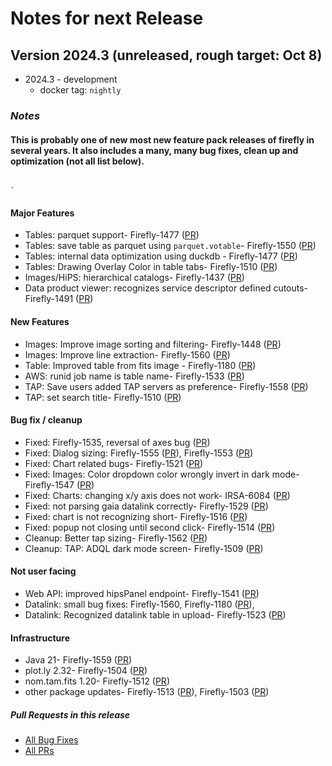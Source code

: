 # Notes for next Release

## Version 2024.3 (unreleased, rough target: Oct 8)
- 2024.3 - development
  - docker tag: `nightly`


### _Notes_
#### This is probably one of new most new feature pack releases of firefly in several years. It also includes a many, many bug fixes, clean up and optimization (not all list below). 
                                                                                                           `

#### Major Features
- Tables: parquet support- Firefly-1477 ([PR](https://github.com/Caltech-IPAC/firefly/pull/1582)) 
- Tables: save table as parquet using `parquet.votable`- Firefly-1550 ([PR](https://github.com/Caltech-IPAC/firefly/pull/1633)) 
- Tables: internal data optimization using duckdb - Firefly-1477 ([PR](https://github.com/Caltech-IPAC/firefly/pull/1582)) 
- Tables: Drawing Overlay Color in table tabs- Firefly-1510 ([PR](https://github.com/Caltech-IPAC/firefly/pull/1600)) 
- Images/HiPS: hierarchical catalogs- Firefly-1437 ([PR](https://github.com/Caltech-IPAC/firefly/pull/1607)) 
- Data product viewer: recognizes service descriptor defined cutouts- Firefly-1491 ([PR](https://github.com/Caltech-IPAC/firefly/pull/1580)) 

#### New Features
- Images: Improve image sorting and filtering- Firefly-1448 ([PR](https://github.com/Caltech-IPAC/firefly/pull/1543))
- Images: Improve line extraction- Firefly-1560 ([PR](https://github.com/Caltech-IPAC/firefly/pull/1627))
- Table: Improved table from fits image - Firefly-1180 ([PR](https://github.com/Caltech-IPAC/firefly/pull/1627))
- AWS: runid job name is table name- Firefly-1533 ([PR](https://github.com/Caltech-IPAC/firefly/pull/1618))
- TAP: Save users added TAP servers as preference- Firefly-1558 ([PR](https://github.com/Caltech-IPAC/firefly/pull/1623)) 
- TAP: set search title- Firefly-1510 ([PR](https://github.com/Caltech-IPAC/firefly/pull/1600)) 

#### Bug fix / cleanup
- Fixed: Firefly-1535, reversal of axes bug ([PR](https://github.com/Caltech-IPAC/firefly/pull/1632))
- Fixed: Dialog sizing: Firefly-1555 ([PR](https://github.com/Caltech-IPAC/firefly/pull/1626)), Firefly-1553 ([PR](https://github.com/Caltech-IPAC/firefly/pull/1624))
- Fixed: Chart related bugs- Firefly-1521 ([PR](https://github.com/Caltech-IPAC/firefly/pull/1614))
- Fixed: Images: Color dropdown color wrongly invert in dark mode- Firefly-1547 ([PR](https://github.com/Caltech-IPAC/firefly/pull/1612))
- Fixed: Charts: changing x/y axis does not work- IRSA-6084 ([PR](https://github.com/Caltech-IPAC/firefly/pull/1608))
- Fixed: not parsing gaia datalink correctly- Firefly-1529 ([PR](https://github.com/Caltech-IPAC/firefly/pull/1601))
- Fixed: chart is not recognizing short- Firefly-1516 ([PR](https://github.com/Caltech-IPAC/firefly/pull/1595)) 
- Fixed: popup not closing until second click- Firefly-1514 ([PR](https://github.com/Caltech-IPAC/firefly/pull/1589)) 
- Cleanup: Better tap sizing- Firefly-1562 ([PR](https://github.com/Caltech-IPAC/firefly/pull/1634)) 
- Cleanup: TAP: ADQL dark mode screen- Firefly-1509 ([PR](https://github.com/Caltech-IPAC/firefly/pull/1590)) 

#### Not user facing
- Web API: improved hipsPanel endpoint- Firefly-1541 ([PR](https://github.com/Caltech-IPAC/firefly/pull/1622)) 
- Datalink: small bug fixes: Firefly-1560, Firefly-1180 ([PR](https://github.com/Caltech-IPAC/firefly/pull/1627)), 
- Datalink: Recognized datalink table in upload-  Firefly-1523 ([PR](https://github.com/Caltech-IPAC/firefly/pull/1597)) 
  
#### Infrastructure
- Java 21-  Firefly-1559 ([PR](https://github.com/Caltech-IPAC/firefly/pull/1628))
- plot.ly 2.32-  Firefly-1504 ([PR](https://github.com/Caltech-IPAC/firefly/pull/1579))
- nom.tam.fits 1.20-  Firefly-1512 ([PR](https://github.com/Caltech-IPAC/firefly/pull/1585))
- other package updates- Firefly-1513 ([PR](https://github.com/Caltech-IPAC/firefly/pull/1587)), Firefly-1503 ([PR](https://github.com/Caltech-IPAC/firefly/pull/1581))
                                        
##### _Pull Requests in this release_
- [All Bug Fixes](https://github.com/caltech-ipac/firefly/pulls?q=is%3apr+milestone%3a2024.3+label%3abug)
- [All PRs](https://github.com/caltech-ipac/firefly/pulls?q=is%3apr++milestone%3a2024.3+)
